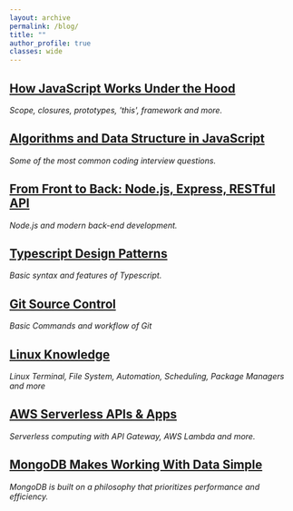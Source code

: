 ```yaml
---
layout: archive
permalink: /blog/
title: ""
author_profile: true
classes: wide
---
```


## [How JavaScript Works Under the Hood](../_posts/2020-01-12-jsunderhood.md)
*Scope, closures, prototypes, 'this', framework and more.*

## [Algorithms and Data Structure in JavaScript](../_posts/2019-09-14-algodata.md)
*Some of the most common coding interview questions.*

## [From Front to Back: Node.js, Express, RESTful API](../_posts/2020-01-25-node.md)
*Node.js and modern back-end development.*

## [Typescript Design Patterns](../_posts/2019-12-02-TypeScript.md)
*Basic syntax and features of Typescript.*

## [Git Source Control](../_posts/2019-09-05-git.md)
*Basic Commands and workflow of Git*

## [Linux Knowledge](../_posts/2019-11-05-Linux.md)
*Linux Terminal, File System, Automation, Scheduling, Package Managers and more*

## [AWS Serverless APIs & Apps](../_posts/2019-10-03-awsServerless.md)
*Serverless computing with API Gateway, AWS Lambda and more.*

## [MongoDB Makes Working With Data Simple](../_posts/2019-11-01-MongoDB.md)
*MongoDB is built on a philosophy that prioritizes performance and efficiency.*



